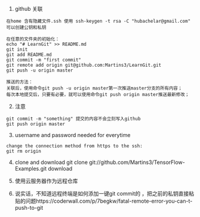 1. github 关联
```
在home 含有隐藏文件.ssh 使用 ssh-keygen -t rsa -C "hubachelar@gmail.com" 可以创建公钥和私钥

在任意的文件夹的初始化：
echo "# LearnGit" >> README.md
git init
git add README.md
git commit -m "first commit"
git remote add origin git@github.com:Martins3/LearnGit.git
git push -u origin master

推送的方法：
关联后，使用命令git push -u origin master第一次推送master分支的所有内容；
每次本地提交后，只要有必要，就可以使用命令git push origin master推送最新修改；
```
2. 注意
```
git commit -m "something" 提交的内容不会立刻写入github
git push origin master
```
3. username and password needed for everytime
```
change the connection method from https to the ssh:
git rm origin
```
4. clone and download
git clone git://github.com/Martins3/TensorFlow-Examples.git download

5. 使用云服务器作为远程仓库
6. 说实话，不知道远程终端是如何添加一键git commit的 ，把之前的私钥直接粘贴的问题https://coderwall.com/p/7begkw/fatal-remote-error-you-can-t-push-to-git
